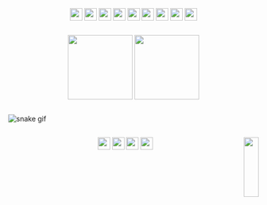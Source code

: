  <div align="center">
  <img align="center" height="25em" src="https://img.shields.io/badge/C%23-239120?style=for-the-badge&logo=c-sharp&logoColor=white" />
  <img align="center" height="25em" src="https://img.shields.io/badge/JavaScript-F7DF1E?style=for-the-badge&logo=javascript&logoColor=black" />
  <img align="center" height="25em" src="https://img.shields.io/badge/Node.js-43853D?style=for-the-badge&logo=node.js&logoColor=white" />
  <img align="center" height="25em" src="https://img.shields.io/badge/HTML5-E34F26?style=for-the-badge&logo=html5&logoColor=white" />
  <img align="center" height="25em" src="https://img.shields.io/badge/CSS3-1572B6?style=for-the-badge&logo=css3&logoColor=white" />
  <img align="center" height="25em" src="https://img.shields.io/badge/Python-14354C?style=for-the-badge&logo=python&logoColor=white" />
  <img align="center" height="25em" src="https://img.shields.io/badge/Java-ED8B00?style=for-the-badge&logo=openjdk&logoColor=white" />
  <img align="center" height="25em" src="https://img.shields.io/badge/jQuery-0769AD?style=for-the-badge&logo=jquery&logoColor=white" />
  <img align="center" height="25em" src="https://img.shields.io/badge/Microsoft_Excel-217346?style=for-the-badge&logo=microsoft-excel&logoColor=white" />               
</div>

##

<div align="center">
  <img align="center" height="130em" src="https://github-readme-stats.vercel.app/api?username=brisolarag&hide=contribs,prs&theme=merko">
  <img align="center" height="130em" src="https://github-readme-stats.vercel.app/api/top-langs/?username=brisolarag&layout=compact&theme=merko">
</div>

##

![snake gif](https://github.com/brisolarag/brisolarag/blob/output/github-contribution-grid-snake.svg)

##

<div align="center">
  <img align="center" height="25em" src="https://img.shields.io/badge/Gmail-D14836?style=for-the-badge&logo=gmail&logoColor=white" />
  <img align="center" height="25em" src="https://img.shields.io/badge/WhatsApp-25D366?style=for-the-badge&logo=whatsapp&logoColor=white" />
  <img align="center" height="25em" src="https://img.shields.io/badge/Instagram-E4405F?style=for-the-badge&logo=instagram&logoColor=white" />
  <img align="center" height="25em" src="https://img.shields.io/badge/LinkedIn-0077B5?style=for-the-badge&logo=linkedin&logoColor=white" />
  <img align="right" height="120em" width="30em" src="https://pandatoryu.files.wordpress.com/2013/03/naruto-sd-gif-de-14ssjgoku-visite-pandatoryu.gif" />
</div>
